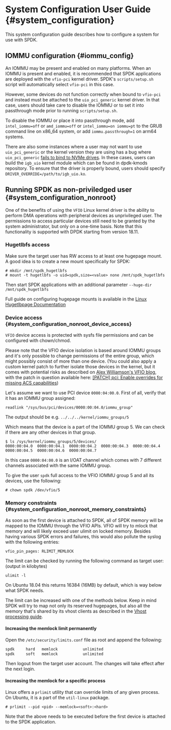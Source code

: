 # System Configuration User Guide {#system_configuration}

This system configuration guide describes how to configure a system for use with SPDK.

## IOMMU configuration {#iommu_config}

An IOMMU may be present and enabled on many platforms. When an IOMMU is present and enabled, it is
recommended that SPDK applications are deployed with the `vfio-pci` kernel driver. SPDK's
`scripts/setup.sh` script will automatically select `vfio-pci` in this case.

However, some devices do not function correctly when bound to `vfio-pci` and instead must be
attached to the `uio_pci_generic` kernel driver. In that case, users should take care to disable
the IOMMU or to set it into passthrough mode prior to running `scripts/setup.sh`.

To disable the IOMMU or place it into passthrough mode, add `intel_iommu=off`
or `amd_iommu=off` or `intel_iommu=on iommu=pt` to the GRUB command line on
x86_64 system, or add `iommu.passthrough=1` on arm64 systems.

There are also some instances where a user may not want to use `uio_pci_generic` or the kernel
version they are using has a bug where `uio_pci_generic` [fails to bind to NVMe drives](https://github.com/spdk/spdk/issues/399).
In these cases, users can build the `igb_uio` kernel module which can be found in dpdk-kmods repository.
To ensure that the driver is properly bound, users should specify `DRIVER_OVERRIDE=/path/to/igb_uio.ko`.

## Running SPDK as non-priviledged user {#system_configuration_nonroot}

One of the benefits of using the `VFIO` Linux kernel driver is the ability to
perform DMA operations with peripheral devices as unprivileged user. The
permissions to access particular devices still need to be granted by the system
administrator, but only on a one-time basis. Note that this functionality
is supported with DPDK starting from version 18.11.

### Hugetlbfs access

Make sure the target user has RW access to at least one hugepage mount.
A good idea is to create a new mount specifically for SPDK:

~~~{.sh}
# mkdir /mnt/spdk_hugetlbfs
# mount -t hugetlbfs -o uid=spdk,size=<value> none /mnt/spdk_hugetlbfs
~~~

Then start SPDK applications with an additional parameter `--huge-dir /mnt/spdk_hugetlbfs`

Full guide on configuring hugepage mounts is available in the
[Linux Hugetlbpage Documentation](https://www.kernel.org/doc/Documentation/vm/hugetlbpage.txt)

### Device access {#system_configuration_nonroot_device_access}

`VFIO` device access is protected with sysfs file permissions and can be
configured with chown/chmod.

Please note that the VFIO device isolation is based around IOMMU groups and it's
only possible to change permissions of the entire group, which might possibly
consist of more than one device. (You could also apply a custom kernel patch to
further isolate those devices in the kernel, but it comes with potential risks
as described on
[Alex Williamson's VFIO blog](https://vfio.blogspot.com/2014/08/iommu-groups-inside-and-out.html),
with the patch in question available here:
[[PATCH] pci: Enable overrides for missing ACS capabilities](https://lkml.org/lkml/2013/5/30/513))

Let's assume we want to use PCI device `0000:04:00.0`. First of all, verify
that it has an IOMMU group assigned:

~~~{.sh}
readlink "/sys/bus/pci/devices/0000:00:04.0/iommu_group"
~~~

The output should be e.g.
`../../../kernel/iommu_groups/5`

Which means that the device is a part of the IOMMU group 5. We can check if
there are any other devices in that group.

~~~{.sh}
$ ls /sys/kernel/iommu_groups/5/devices/
0000:00:04.0  0000:00:04.1  0000:00:04.2  0000:00:04.3  0000:00:04.4  0000:00:04.5  0000:00:04.6  0000:00:04.7
~~~

In this case `0000:04:00.0` is an I/OAT channel which comes with 7 different
channels associated with the same IOMMU group.

To give the user `spdk` full access to the VFIO IOMMU group 5 and all its
devices, use the following:

~~~{.sh}
# chown spdk /dev/vfio/5
~~~

### Memory constraints {#system_configuration_nonroot_memory_constraints}

As soon as the first device is attached to SPDK, all of SPDK memory will be
mapped to the IOMMU through the VFIO APIs. VFIO will try to mlock that memory and
will likely exceed user ulimit on locked memory. Besides having various
SPDK errors and failures, this would also pollute the syslog with the following
entries:

`vfio_pin_pages: RLIMIT_MEMLOCK`

The limit can be checked by running the following command as target user:
(output in kilobytes)

~~~{.sh}
ulimit -l
~~~

On Ubuntu 18.04 this returns 16384 (16MB) by default, which is way below
what SPDK needs.

The limit can be increased with one of the methods below. Keep in mind SPDK will
try to map not only its reserved hugepages, but also all the memory that's
shared by its vhost clients as described in the
[Vhost processing guide](https://spdk.io/doc/vhost_processing.html#vhost_processing_init).

#### Increasing the memlock limit permanently

Open the `/etc/security/limits.conf` file as root and append the following:

```bash
spdk     hard   memlock           unlimited
spdk     soft   memlock           unlimited
```

Then logout from the target user account. The changes will take effect after the next login.

#### Increasing the memlock for a specific process

Linux offers a `prlimit` utility that can override limits of any given process.
On Ubuntu, it is a part of the `util-linux` package.

~~~{.sh}
# prlimit --pid <pid> --memlock=<soft>:<hard>
~~~

Note that the above needs to be executed before the first device is attached to
the SPDK application.
